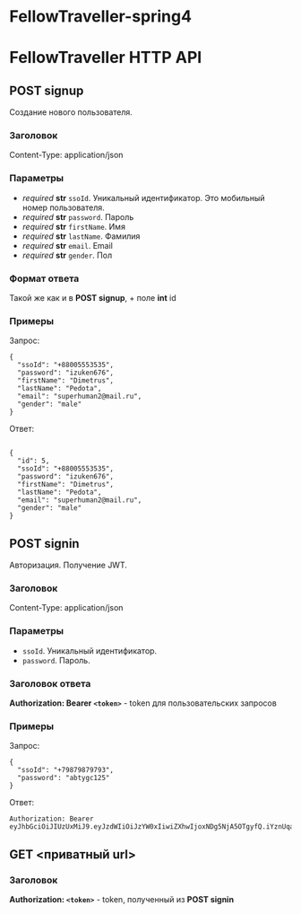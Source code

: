 # FellowTraveller-spring4
# FellowTraveller HTTP API


## POST signup

Создание нового пользователя.
### Заголовок 
Content-Type: application/json

### Параметры


- *required* **str** `ssoId`. Уникальный идентификатор. Это мобильный номер пользователя.
- *required* **str** `password`. Пароль
- *required* **str** `firstName`. Имя
- *required* **str** `lastName`. Фамилия
- *required* **str** `email`. Email
- *required* **str** `gender`. Пол



### Формат ответа
Такой же как и в **POST signup**, + поле **int** id


### Примеры

Запрос:

```
{
  "ssoId": "+88005553535",
  "password": "izuken676",
  "firstName": "Dimetrus",
  "lastName": "Pedota",
  "email": "superhuman2@mail.ru",
  "gender": "male"
}
```


Ответ:

```

{
  "id": 5,
  "ssoId": "+88005553535",
  "password": "izuken676",
  "firstName": "Dimetrus",
  "lastName": "Pedota",
  "email": "superhuman2@mail.ru",
  "gender": "male"
}
```


## POST signin

Авторизация. Получение JWT.

### Заголовок 
Content-Type: application/json

### Параметры
- `ssoId`. Уникальный идентификатор.
- `password`. Пароль.

### Заголовок ответа

**Authorization: Bearer `<token>`** - token для пользовательских запросов

### Примеры

Запрос:

```
{
  "ssoId": "+79879879793",
  "password": "abtygc125"
}
``` 

Ответ:

```
Authorization: Bearer eyJhbGciOiJIUzUxMiJ9.eyJzdWIiOiJzYW0xIiwiZXhwIjoxNDg5NjA5OTgyfQ.iYznUqaZfRjrgmktuK8CxcJP7Au4QVTDcULe4WAvps_fP8lsCOPzTtVplRd9u5t1xQAHuZFvTJ61OUTFCtkZVQ
```



## GET <приватный url>

### Заголовок

**Authorization:  `<token>`** - token, полученный из **POST signin**
